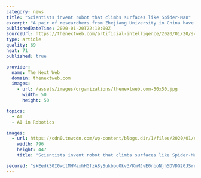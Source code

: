 ```yaml
---
category: news
title: "Scientists invent robot that climbs surfaces like Spider-Man"
excerpt: "A pair of researchers from Zhejiang University in China have developed a device that allows humans or robots to scale walls like the Amazing Spider-Man. Researchers Xin Li and Kaige Shi developed a novel vaccuum suction unit capable of gripping rough, uneven surfaces. Until recently, if you wanted to suction-cup your way up a wall it’d have ..."
publishedDateTime: 2020-01-20T22:10:00Z
sourceUrl: https://thenextweb.com/artificial-intelligence/2020/01/20/scientists-invent-robot-that-climbs-surfaces-like-spider-man/
type: article
quality: 69
heat: 71
published: true

provider:
  name: The Next Web
  domain: thenextweb.com
  images:
    - url: /assets/images/organizations/thenextweb.com-50x50.jpg
      width: 50
      height: 50

topics:
  - AI
  - AI in Robotics

images:
  - url: https://cdn0.tnwcdn.com/wp-content/blogs.dir/1/files/2020/01/spiderfeat-796x447.jpg
    width: 796
    height: 447
    title: "Scientists invent robot that climbs surfaces like Spider-Man"

secured: "skEedkS0I0wctMHWaxhHGfzA8ySukbpuOkv3/KmMJvE0nboNjh5DVDG20JSrehM3rbQeqcch+5HKk1azrmyaDaiJVmrxK9qG2/d2SoXepYF6//yI3QwNgUa5g6nXG6BH0X/wF08RSkhQ49QsP06HNipKB7RTyfSqDm5CR3ruIIHr2VQXwAKFNEAXoICJiywqs/lReAR/FTD0vI+xpgLHAQvg0QqkuiOVl+I3PsmZaANc5knhG/0czDnmIDdRBRG4j2bJ8jgLQnedTAPpYDVZbeQZTHmWE/wKTKnVFPQ//b8=;glzAMiWkiMf5hWRhi98C8Q=="
---
```


